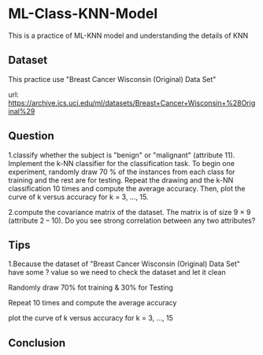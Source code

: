 # ML-Class-KNN-Model
This is a practice of ML-KNN model and understanding the details of KNN

## Dataset
This practice use "Breast Cancer Wisconsin (Original) Data Set" 

url: https://archive.ics.uci.edu/ml/datasets/Breast+Cancer+Wisconsin+%28Original%29

## Question
1.classify whether the subject is "benign" or "malignant" (attribute 11). Implement the
  k-NN classifier for the classification task. To begin one experiment, randomly  draw 
  70 % of the instances from each class for training and the rest are for testing. 
  Repeat the drawing and the k-NN classification 10 times and compute the average 
  accuracy. Then, plot the curve of k versus accuracy for k = 3, ..., 15.

2.compute the covariance matrix of the dataset. The matrix  is of size 9 × 9 
  (attribute 2 – 10). Do you see strong correlation between any two attributes?

## Tips
1.Because the dataset of "Breast Cancer Wisconsin (Original) Data Set" have some ? value
  so we need to check the dataset and let it clean

  Randomly draw 70% fot training & 30% for Testing

  Repeat 10 times and compute the average accuracy

  plot the curve of k versus accuracy for k = 3, ..., 15

## Conclusion

